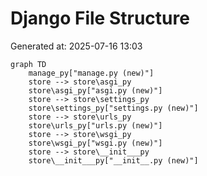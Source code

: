 # Django File Structure
Generated at: 2025-07-16 13:03

```mermaid
graph TD
    manage_py["manage.py (new)"]
    store --> store\asgi_py
    store\asgi_py["asgi.py (new)"]
    store --> store\settings_py
    store\settings_py["settings.py (new)"]
    store --> store\urls_py
    store\urls_py["urls.py (new)"]
    store --> store\wsgi_py
    store\wsgi_py["wsgi.py (new)"]
    store --> store\__init___py
    store\__init___py["__init__.py (new)"]
```
